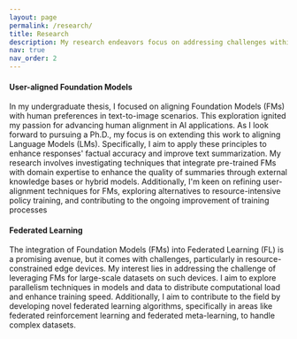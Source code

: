 ```yaml
---
layout: page
permalink: /research/
title: Research
description: My research endeavors focus on addressing challenges within three pivotal domains- Federated Learning, User-aligned Foundation Models and and the development of scalable and efficient systems for Large Models (e.g., LLMs). I aim to contribute innovative solutions to advance these areas and propel the frontiers of knowledge in the field.
nav: true
nav_order: 2
---
```


#### User-aligned Foundation Models
In my undergraduate thesis, I focused on aligning Foundation Models (FMs) with human preferences in text-to-image scenarios. This exploration ignited my passion for advancing human alignment in AI applications. As I look forward to pursuing a Ph.D., my focus is on extending this work to aligning Language Models (LMs). Specifically, I aim to apply these principles to enhance responses' factual accuracy and improve text summarization. My research involves investigating techniques that integrate pre-trained FMs with domain expertise to enhance the quality of summaries through external knowledge bases or hybrid models. Additionally, I'm keen on refining user-alignment techniques for FMs, exploring alternatives to resource-intensive policy training, and contributing to the ongoing improvement of training processes

#### Federated Learning
The integration of Foundation Models (FMs) into Federated Learning (FL) is a promising avenue, but it comes with challenges, particularly in resource-constrained edge devices. My interest lies in addressing the challenge of leveraging FMs for large-scale datasets on such devices. I aim to explore parallelism techniques in models and data to distribute computational load and enhance training speed. Additionally, I aim to contribute to the field by developing novel federated learning algorithms, specifically in areas like federated reinforcement learning and federated meta-learning, to handle complex datasets.